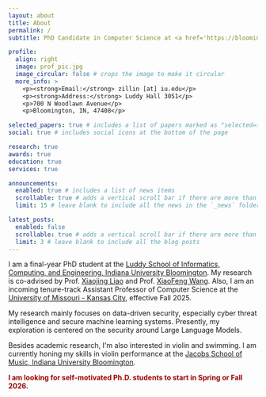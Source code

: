 ```yaml
---
layout: about
title: About
permalink: /
subtitle: PhD Candidate in Computer Science at <a href='https://bloomington.iu.edu/'>Indiana University Bloomington</a>.

profile:
  align: right
  image: prof_pic.jpg
  image_circular: false # crops the image to make it circular
  more_info: >
    <p><strong>Email:</strong> zillin [at] iu.edu</p>
    <p><strong>Address:</strong> Luddy Hall 3051</p>
    <p>700 N Woodlawn Avenue</p>
    <p>Bloomington, IN, 47408</p>

selected_papers: true # includes a list of papers marked as "selected={true}"
social: true # includes social icons at the bottom of the page

research: true
awards: true
education: true
services: true

announcements:
  enabled: true # includes a list of news items
  scrollable: true # adds a vertical scroll bar if there are more than 3 news items
  limit: 15 # leave blank to include all the news in the `_news` folder

latest_posts:
  enabled: false
  scrollable: true # adds a vertical scroll bar if there are more than 3 new posts items
  limit: 3 # leave blank to include all the blog posts
---
```


I am a final-year PhD student at the [Luddy School of Informatics, Computing, and Engineering, Indiana University Bloomington](https://luddy.indiana.edu/). My research is co-advised by Prof. [Xiaojing Liao](https://www.xiaojingliao.com/) and Prof. [XiaoFeng Wang](https://wangxiaofeng7.github.io/). Also, I am an incoming tenure-track Assistant Professor of Computer Science at the [University of Missouri - Kansas City](https://www.umkc.edu/), effective Fall 2025. 

My research mainly focuses on data-driven security, especially cyber threat intelligence and secure machine learning systems. Presently, my exploration is centered on the security around Large Language Models.

Besides academic research, I'm also interested in violin and swimming. I am currently honing my skills in violin performance at the [Jacobs School of Music, Indiana University Bloomington](https://music.indiana.edu/).

<span style="color: #990000"><strong>I am looking for self-motivated Ph.D. students to start in Spring or Fall 2026.</strong></span>
